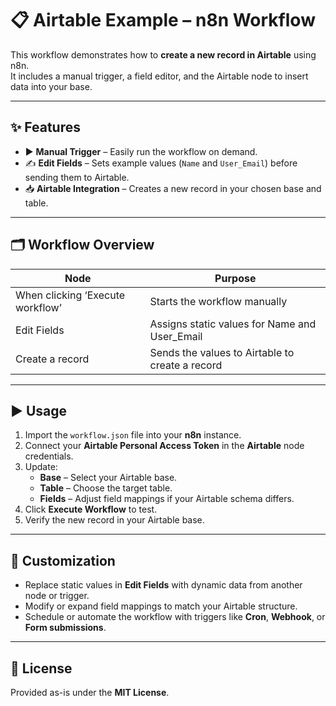 # 📋 Airtable Example – n8n Workflow

This workflow demonstrates how to **create a new record in Airtable** using n8n.  
It includes a manual trigger, a field editor, and the Airtable node to insert data into your base.

---

## ✨ Features
- ▶️ **Manual Trigger** – Easily run the workflow on demand.  
- ✍ **Edit Fields** – Sets example values (`Name` and `User_Email`) before sending them to Airtable.  
- 📥 **Airtable Integration** – Creates a new record in your chosen base and table.  

---

## 🗂 Workflow Overview
| Node                          | Purpose                                        |
|-------------------------------|------------------------------------------------|
| When clicking ‘Execute workflow’ | Starts the workflow manually                  |
| Edit Fields                   | Assigns static values for Name and User_Email   |
| Create a record               | Sends the values to Airtable to create a record |

---

## ▶️ Usage
1. Import the `workflow.json` file into your **n8n** instance.  
2. Connect your **Airtable Personal Access Token** in the **Airtable** node credentials.  
3. Update:
   - **Base** – Select your Airtable base.  
   - **Table** – Choose the target table.  
   - **Fields** – Adjust field mappings if your Airtable schema differs.  
4. Click **Execute Workflow** to test.  
5. Verify the new record in your Airtable base.

---

## 🧩 Customization
- Replace static values in **Edit Fields** with dynamic data from another node or trigger.  
- Modify or expand field mappings to match your Airtable structure.  
- Schedule or automate the workflow with triggers like **Cron**, **Webhook**, or **Form submissions**.  

---

## 📄 License
Provided as-is under the **MIT License**.

